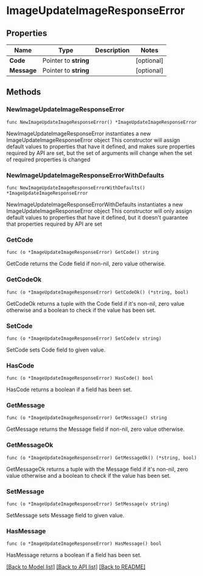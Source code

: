 # ImageUpdateImageResponseError

## Properties

Name | Type | Description | Notes
------------ | ------------- | ------------- | -------------
**Code** | Pointer to **string** |  | [optional] 
**Message** | Pointer to **string** |  | [optional] 

## Methods

### NewImageUpdateImageResponseError

`func NewImageUpdateImageResponseError() *ImageUpdateImageResponseError`

NewImageUpdateImageResponseError instantiates a new ImageUpdateImageResponseError object
This constructor will assign default values to properties that have it defined,
and makes sure properties required by API are set, but the set of arguments
will change when the set of required properties is changed

### NewImageUpdateImageResponseErrorWithDefaults

`func NewImageUpdateImageResponseErrorWithDefaults() *ImageUpdateImageResponseError`

NewImageUpdateImageResponseErrorWithDefaults instantiates a new ImageUpdateImageResponseError object
This constructor will only assign default values to properties that have it defined,
but it doesn't guarantee that properties required by API are set

### GetCode

`func (o *ImageUpdateImageResponseError) GetCode() string`

GetCode returns the Code field if non-nil, zero value otherwise.

### GetCodeOk

`func (o *ImageUpdateImageResponseError) GetCodeOk() (*string, bool)`

GetCodeOk returns a tuple with the Code field if it's non-nil, zero value otherwise
and a boolean to check if the value has been set.

### SetCode

`func (o *ImageUpdateImageResponseError) SetCode(v string)`

SetCode sets Code field to given value.

### HasCode

`func (o *ImageUpdateImageResponseError) HasCode() bool`

HasCode returns a boolean if a field has been set.

### GetMessage

`func (o *ImageUpdateImageResponseError) GetMessage() string`

GetMessage returns the Message field if non-nil, zero value otherwise.

### GetMessageOk

`func (o *ImageUpdateImageResponseError) GetMessageOk() (*string, bool)`

GetMessageOk returns a tuple with the Message field if it's non-nil, zero value otherwise
and a boolean to check if the value has been set.

### SetMessage

`func (o *ImageUpdateImageResponseError) SetMessage(v string)`

SetMessage sets Message field to given value.

### HasMessage

`func (o *ImageUpdateImageResponseError) HasMessage() bool`

HasMessage returns a boolean if a field has been set.


[[Back to Model list]](../README.md#documentation-for-models) [[Back to API list]](../README.md#documentation-for-api-endpoints) [[Back to README]](../README.md)


